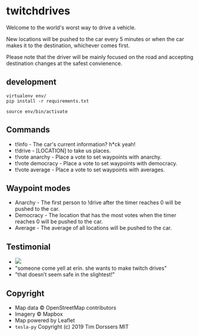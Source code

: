 # twitchdrives

Welcome to the world's worst way to drive a vehicle.

New locations will be pushed to the car every 5 minutes or when the car makes it to the destination, whichever comes first.

Please note that the driver will be mainly focused on the road and accepting destination changes at the safest convienence.

## development
```
virtualenv env/
pip install -r requirements.txt

source env/bin/activate
```

## Commands
* t!info           - The car's current information? h*ck yeah!
* t!drive          - [LOCATION] to take us places.
* t!vote anarchy   - Place a vote to set waypoints with anarchy.
* t!vote democracy - Place a vote to set waypoints with democracy.
* t!vote average   - Place a vote to set waypoints with averages.

## Waypoint modes
* Anarchy     - The first person to !drive after the timer reaches 0 will be pushed to the car.
* Democracy   - The location that has the most votes when the timer reaches 0 will be pushed to the car.
* Average     - The average of all locations will be pushed to the car.

## Testimonial
* ![](https://i.imgur.com/P9YJtRV.jpg)
* "someone come yell at erin. she wants to make twitch drives"
* "that doesn’t seem safe in the slightest!"

## Copyright
* Map data © OpenStreetMap contributors
* Imagery © Mapbox
* Map powered by Leaflet
* `tesla-py` Copyright (c) 2019 Tim Dorssers MIT
